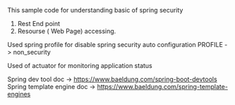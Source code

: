 
This sample code for understanding basic of spring security
1. Rest End point
2. Resourse ( Web Page) accessing.

Used spring profile for disable spring security auto configuration
PROFILE -> non_security

Used of actuator for monitoring application status

Spring dev tool doc -> https://www.baeldung.com/spring-boot-devtools
Spring template engine doc -> https://www.baeldung.com/spring-template-engines